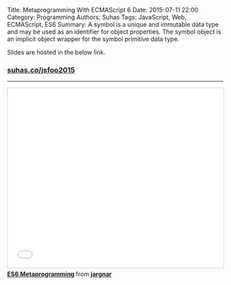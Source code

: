 Title: Metaprogramming With ECMAScript 6
Date: 2015-07-11 22:00
Category: Programming
Authors: Suhas
Tags: JavaScript, Web, ECMAScript, ES6
Summary: A symbol is a unique and immutable data type and may be used as an identifier for object properties. The symbol object is an implicit object wrapper for the symbol primitive data type.


Slides are hosted in the below link.

### [suhas.co/jsfoo2015](http://suhas.co/jsfoo2015)
---


<iframe src="//www.slideshare.net/slideshow/embed_code/key/vpVdEKiqidTMDS" width="510" height="420" frameborder="0" marginwidth="0" marginheight="0" scrolling="no" style="border:1px solid #CCC; border-width:1px; margin-bottom:5px; max-width: 100%;" allowfullscreen> </iframe> <div style="margin-bottom:5px"> <strong> <a href="//www.slideshare.net/jargnar/jsfoo2015" title="ES6 Metaprogramming" target="_blank">ES6 Metaprogramming</a> </strong> from <strong><a href="//www.slideshare.net/jargnar" target="_blank">jargnar</a></strong> </div>